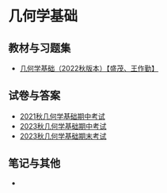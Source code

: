 # 几何学基础

## 教材与习题集

* [几何学基础（2022秋版本）【盛茂、王作勤】](https://easylink.cc/hx2j9x)

## 试卷与答案

* [2021秋几何学基础期中考试](https://easylink.cc/yqnj08)
* [2023秋几何学基础期中考试](https://easylink.cc/4njwz2)
* [2023秋几何学基础期末考试](https://easylink.cc/mzokrd)

## 笔记与其他

*
